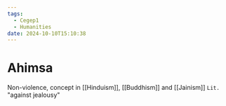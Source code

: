 ```yaml
---
tags:
  - Cegep1
  - Humanities
date: 2024-10-10T15:10:38
---
```


# Ahimsa

Non-violence, concept in [[Hinduism]], [[Buddhism]] and [[Jainism]]
`Lit.` "against jealousy"